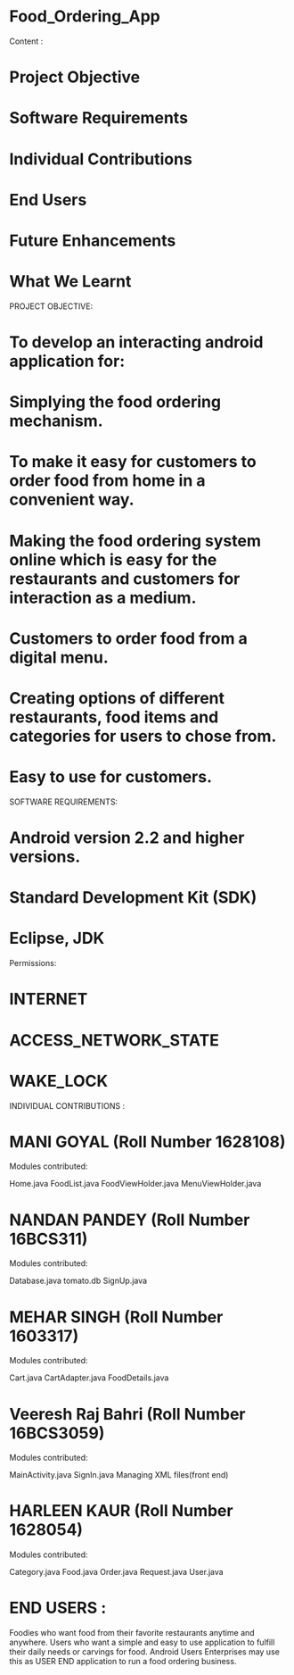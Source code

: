 # Food_Ordering_App

Content :

# Project Objective
# Software Requirements
# Individual Contributions
# End Users
# Future Enhancements
# What We Learnt

PROJECT OBJECTIVE: 

# To develop an interacting android application for:
# Simplying the food ordering mechanism.
# To make it easy for customers to order food from home in a convenient way.
# Making the food ordering system online which is easy for the restaurants and customers for interaction as a medium.
# Customers to order food from a digital menu.
# Creating options of different restaurants, food items and categories for users to chose from.
# Easy to use for customers.

SOFTWARE REQUIREMENTS:

# Android version 2.2 and higher versions.
# Standard Development Kit (SDK)
# Eclipse, JDK

Permissions: 

# INTERNET
# ACCESS_NETWORK_STATE
# WAKE_LOCK

INDIVIDUAL CONTRIBUTIONS :

# MANI GOYAL (Roll Number 1628108)

Modules contributed:

Home.java
FoodList.java
FoodViewHolder.java
MenuViewHolder.java

# NANDAN PANDEY (Roll Number 16BCS311)

Modules contributed:   

Database.java
tomato.db
SignUp.java


# MEHAR SINGH (Roll Number 1603317)

Modules contributed:   

Cart.java
CartAdapter.java
FoodDetails.java


# Veeresh Raj Bahri (Roll Number 16BCS3059)

Modules contributed:    

MainActivity.java
SignIn.java
Managing XML files(front end)

# HARLEEN KAUR (Roll Number 1628054)

Modules contributed: 

Category.java
Food.java
Order.java
Request.java
User.java

# END USERS :

Foodies who want food from their favorite restaurants anytime and anywhere.
Users who want a simple and easy to use application to fulfill their daily needs or carvings for food.
Android Users
Enterprises may use this as USER END application to run a food ordering business.













